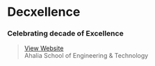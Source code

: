 # Decxellence
### Celebrating decade of Excellence
> [View Website](bit.ly/Decxellence)
<br> Ahalia School of Engineering & Technology 
